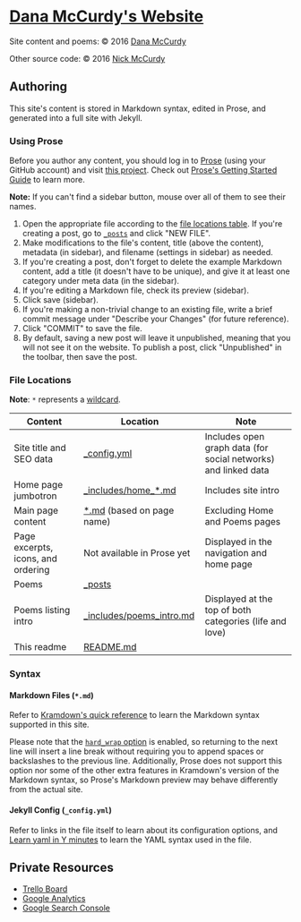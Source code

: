 # [Dana McCurdy's Website](http://danamccurdy.com)

Site content and poems: &copy; 2016 [Dana McCurdy](http://danamccurdy.com/)

Other source code: &copy; 2016 [Nick McCurdy](http://nickmccurdy.com/)

## Authoring
This site's content is stored in Markdown syntax, edited in Prose, and generated into a full site with Jekyll.

### Using Prose
Before you author any content, you should log in to [Prose](http://prose.io/) (using your GitHub account) and visit [this project](http://prose.io/#danamcc/danamcc.github.io). Check out [Prose's Getting Started Guide](https://github.com/prose/prose/wiki/Getting-Started) to learn more.

**Note:** If you can't find a sidebar button, mouse over all of them to see their names.

1. Open the appropriate file according to the [file locations table](#file-locations). If you're creating a post, go to [`_posts`](http://prose.io/#danamcc/danamcc.github.io/tree/master/_posts) and click "NEW FILE".
2. Make modifications to the file's content, title (above the content), metadata (in sidebar), and filename (settings in sidebar) as needed.
3. If you're creating a post, don't forget to delete the example Markdown content, add a title (it doesn't have to be unique), and give it at least one category under meta data (in the sidebar).
4. If you're editing a Markdown file, check its preview (sidebar).
5. Click save (sidebar).
6. If you're making a non-trivial change to an existing file, write a brief commit message under "Describe your Changes" (for future reference).
7. Click "COMMIT" to save the file.
8. By default, saving a new post will leave it unpublished, meaning that you will not see it on the website. To publish a post, click "Unpublished" in the toolbar, then save the post.

### File Locations
**Note**: `*` represents a [wildcard](https://en.wikipedia.org/wiki/Wildcard_character).

| Content | Location | Note |
| --- | --- | --- |
| Site title and SEO data | [_config.yml](_config.yml) | Includes open graph data (for social networks) and linked data |
| Home page jumbotron | [\_includes/home\_*.md](_includes) | Includes site intro |
| Main page content | [*.md](.) (based on page name) | Excluding Home and Poems pages |
| Page excerpts, icons, and ordering | Not available in Prose yet | Displayed in the navigation and home page |
| Poems | [_posts](_posts) |
| Poems listing intro | [_includes/poems_intro.md](includes/poems_intro.md) | Displayed at the top of both categories (life and love) |
| This readme | [README.md](README.md) |

### Syntax

#### Markdown Files (`*.md`)
Refer to [Kramdown's quick reference](http://kramdown.gettalong.org/quickref.html) to learn the Markdown syntax supported in this site.

Please note that the [`hard_wrap` option](http://kramdown.gettalong.org/options.html#option-hard-wrap) is enabled, so returning to the next line will insert a line break without requiring you to append spaces or backslashes to the previous line. Additionally, Prose does not support this option nor some of the other extra features in Kramdown's version of the Markdown syntax, so Prose's Markdown preview may behave differently from the actual site.

#### Jekyll Config (`_config.yml`)
Refer to links in the file itself to learn about its configuration options, and [Learn yaml in Y minutes](https://learnxinyminutes.com/docs/yaml/) to learn the YAML syntax used in the file.

## Private Resources
- [Trello Board](https://trello.com/b/hK0hhEDy/dana-s-website)
- [Google Analytics](https://analytics.google.com/analytics/web/#report/defaultid/a51703743w83996550p87034958/)
- [Google Search Console](https://www.google.com/webmasters/tools/dashboard?siteUrl=http%3A%2F%2Fdanamccurdy.com%2F)
